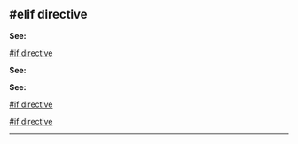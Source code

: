 

 #elif directive
-----------------




**See:** 


[#if directive](#/DM/preprocessor/if) 



**See:** 

**See:**

[#if directive](#/DM/preprocessor/if) 

[#if directive](#/DM/preprocessor/if)


---



